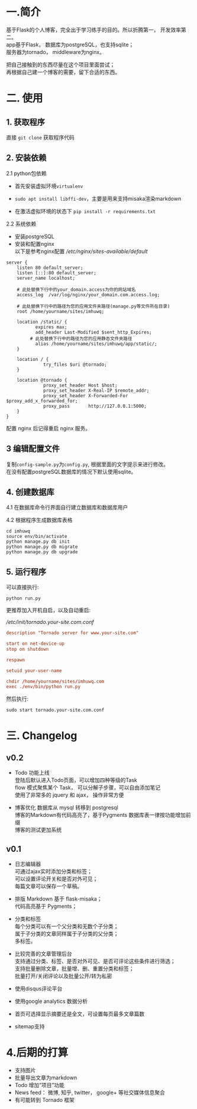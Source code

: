 # 一.简介
基于Flask的个人博客，完全出于学习练手的目的。所以折腾第一， 开发效率第二。  
app基于Flask， 数据库为postgreSQL，也支持sqlite；  
服务器为tornado， middleware为nginx。  

把自己接触到的东西尽量在这个项目里面尝试；  
再根据自己建一个博客的需要，留下合适的东西。  

# 二. 使用

## 1. 获取程序
直接 `git clone` 获取程序代码  

## 2. 安装依赖
2.1 python包依赖
  - 首先安装虚拟环境`virtualenv`

  - `sudo apt install libffi-dev`，主要是用来支持misaka渲染markdown

  - 在激活虚拟环境的状态下 `pip install -r requirements.txt`

2.2 系统依赖
  - 安装postgreSQL
  - 安装和配置nginx  
  以下是参考nginx配置
  */etc/nginx/sites-available/default*
  ```nginx
  server {
      listen 80 default_server;
      listen [::]:80 default_server;
      server_name localhost;

      # 此处替换下行中的your_domain.access为你的网站域名
      access_log  /var/log/nginx/your_domain.com.access.log;

      # 此处替换下行中的路径为您的应用文件夹路径(manage.py等文件所在目录)
      root /home/yourname/sites/imhuwq;

      location /static/ {
      		 expires max;
      		 add_header Last-Modified $sent_http_Expires;
           # 此处替换下行中的路径为您的应用静态文件夹路径
      		 alias /home/yourname/sites/imhuwq/app/static/;
      }

      location / {
      			try_files $uri @tornado;
      }

      location @tornado {
      			proxy_set_header Host $host;
      			proxy_set_header X-Real-IP $remote_addr;
      			proxy_set_header X-Forwarded-For $proxy_add_x_forwarded_for;
      			proxy_pass       http://127.0.0.1:5000;
      }
  }
  ```
配置 nginx 后记得重启 nginx 服务。  

## 3 编辑配置文件
复制`config-sample.py`为`config.py`, 根据里面的文字提示来进行修改。  
在没有配置postgreSQL数据库的情况下默认使用sqlite。  

## 4. 创建数据库  
 4.1  在数据库命令行界面自行建立数据库和数据库用户  

 4.2 根据程序生成数据库表格  
```shell
cd imhuwq
source env/bin/activate
python manage.py db init
python manage.py db migrate
python manage.py db upgrade
```
## 5. 运行程序
可以直接执行:
```shell
python run.py
```

更推荐加入开机自启，以及自动重启:  

*/etc/init/tornado.your-site.com.conf*
```conf
description "Tornado server for www.your-site.com"

start on net-device-up
stop on shutdown

respawn

setuid your-user-name

chdir /home/yourname/sites/imhuwq.com
exec ./env/bin/python run.py

```
然后执行:
```shell
sudo start tornado.your-site.com.conf
```

# 三. Changelog
## v0.2
 - Todo 功能上线  
 登陆后默认进入Todo页面，可以增加四种等级的Task   
 flow 模式聚焦某个 Task， 可以分解子步骤，可以自由添加笔记  
 使用了非常多的 jquery 和 ajax， 操作非常方便

 - 博客优化
 数据库从 mysql 转移到 postgresql  
 博客的Markdown有代码高亮了，基于Pygments
 数据库表一律按功能增加前缀  
 博客的测试更加系统  

## v0.1
 - 日志编辑器  
 可通过ajax实时添加分类和标签；  
 可以设置评论开关和是否对外可见；  
 每篇文章可以保存一个草稿。  

 - 排版
 Markdown 基于 flask-misaka；  
 代码高亮基于 Pygments；

 - 分类和标签  
 每个分类可以有一个父分类和无数个子分类；  
 属于子分类的文章同样属于子分类的父分类；  
 多标签。  

 - 比较完善的文章管理后台  
 支持通过分类、标签、是否对外可见、是否可评论这些条件进行筛选；  
 支持批量删除文章，批量增、删、重置分类和标签；  
 批量打开/关闭评论以及批量公开/转为私密  

 - 使用disqus评论平台  

 - 使用google analytics 数据分析  

 - 首页可选择显示摘要还是全文，可设置每页最多文章篇数  

 - sitemap支持  

# 4.后期的打算
  - 支持图片   
  - 批量导出文章为markdown  
  - Todo 增加“项目”功能
  - News feed： 微博, 知乎, twitter， google+ 等社交媒体信息聚合
  - 有可能转到 Tornado 框架
